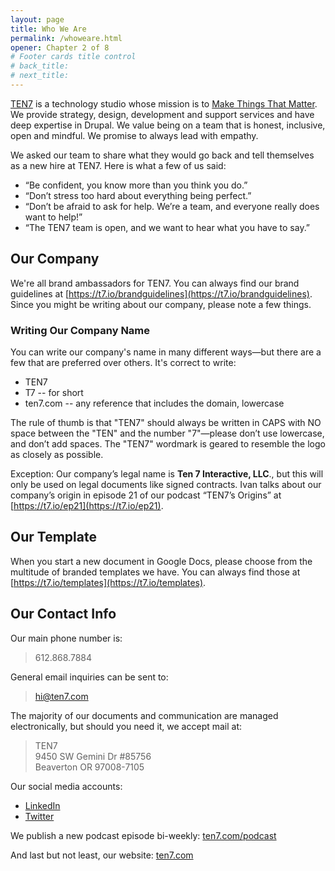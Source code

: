 ```yaml
---
layout: page
title: Who We Are
permalink: /whoweare.html
opener: Chapter 2 of 8
# Footer cards title control
# back_title:
# next_title: 
---
```


[TEN7](https://ten7.com/) is a technology studio whose mission is to [Make Things That Matter](https://ten7.notion.site/Make-Things-That-Matter-1822bfd34e4646aa952156c19157a764). We provide strategy, design, development and support services and have deep expertise in Drupal. We value being on a team that is honest, inclusive, open and mindful. We promise to always lead with empathy.

We asked our team to share what they would go back and tell themselves as a new hire at TEN7. Here is what a few of us said:

* “Be confident, you know more than you think you do.”
* “Don’t stress too hard about everything being perfect.”
* “Don’t be afraid to ask for help. We’re a team, and everyone really does want to help!”
* “The TEN7 team is open, and we want to hear what you have to say.”


## Our Company

We're all brand ambassadors for TEN7. You can always find our brand guidelines at [https://t7.io/brandguidelines](https://t7.io/brandguidelines). Since you might be writing about our company, please note a few things. 

### Writing Our Company Name

You can write our company's name in many different ways—but there are a few that are preferred over others.
It's correct to write:

* TEN7
* T7 -- for short
* ten7.com -- any reference that includes the domain, lowercase

The rule of thumb is that "TEN7" should always be written in CAPS with NO space between the "TEN" and the number "7"—please don’t use lowercase, and don’t add spaces. The "TEN7" wordmark is geared to resemble the logo as closely as possible.

Exception: Our company’s legal name is **Ten 7 Interactive, LLC**., but this will only be used on legal documents like signed contracts. Ivan talks about our company’s origin in episode 21 of our podcast “TEN7’s Origins” at [https://t7.io/ep21](https://t7.io/ep21).


## Our Template

When you start a new document in Google Docs, please choose from the multitude of branded templates we have. You can always find those at [https://t7.io/templates](https://t7.io/templates).

## Our Contact Info

Our main phone number is:<br/>

>612.868.7884

General email inquiries can be sent to:<br/> 
>[hi@ten7.com](hi@ten7.com)

The majority of our documents and communication are managed electronically, but should you need it, we accept mail at:

>TEN7<br/>
9450 SW Gemini Dr #85756<br/>
Beaverton OR 97008-7105

Our social media accounts:
* [LinkedIn](https://www.linkedin.com/company/ten-7-interactive-llc/)
* [Twitter](http://twitter.com/TEN7)

We publish a new podcast episode bi-weekly: [ten7.com/podcast](https://ten7.com/podcast)

And last but not least, our website: [ten7.com](https://ten7.com)
